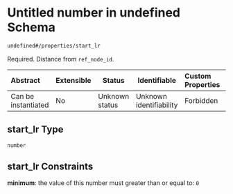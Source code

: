 # Untitled number in undefined Schema

```txt
undefined#/properties/start_lr
```

Required. Distance from `ref_node_id`.


| Abstract            | Extensible | Status         | Identifiable            | Custom Properties | Additional Properties | Access Restrictions | Defined In                                                                    |
| :------------------ | ---------- | -------------- | ----------------------- | :---------------- | --------------------- | ------------------- | ----------------------------------------------------------------------------- |
| Can be instantiated | No         | Unknown status | Unknown identifiability | Forbidden         | Allowed               | none                | [segment.schema.json\*](../../out/segment.schema.json "open original schema") |

## start_lr Type

`number`

## start_lr Constraints

**minimum**: the value of this number must greater than or equal to: `0`
